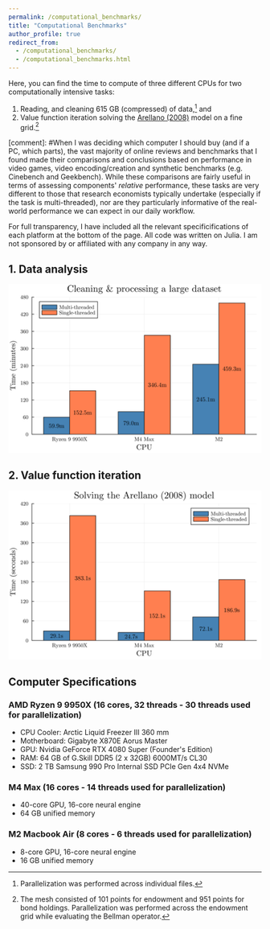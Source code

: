 ```yaml
---
permalink: /computational_benchmarks/
title: "Computational Benchmarks"
author_profile: true
redirect_from: 
  - /computational_benchmarks/
  - /computational_benchmarks.html
---
```


Here, you can find the time to compute of three different CPUs for two computationally intensive tasks:

1. Reading, and cleaning 615 GB (compressed) of data,[^1] and 
2. Value function iteration solving the [Arellano (2008)](https://www.aeaweb.org/articles?id=10.1257/aer.98.3.690) model on a fine grid.[^2]

[comment]: #When I was deciding which computer I should buy (and if a PC, which parts), the vast majority of online reviews and benchmarks that I found made their comparisons and conclusions based on performance in video games, video encoding/creation and synthetic benchmarks (e.g. Cinebench and Geekbench). While these comparisons are fairly useful in terms of assessing components' *relative* performance, these tasks are very different to those that research economists typically undertake (especially if the task is multi-threaded), nor are they particularly informative of the real-world performance we can expect in our daily workflow. 

For full transparency, I have included all the relevant specificifications of each platform at the bottom of the page. All code was written on Julia. I am not sponsored by or affiliated with any company in any way.

## 1. Data analysis
![image info](/files/benchmarks/lightcast.png)

## 2. Value function iteration
![image info](/files/benchmarks/arellano_2008.png)

## Computer Specifications

### AMD Ryzen 9 9950X (16 cores, 32 threads - 30 threads used for parallelization)

* CPU Cooler: Arctic Liquid Freezer III 360 mm
* Motherboard: Gigabyte X870E Aorus Master
* GPU: Nvidia GeForce RTX 4080 Super (Founder's Edition)
* RAM: 64 GB of G.Skill DDR5 (2 x 32GB) 6000MT/s CL30
* SSD: 2 TB Samsung 990 Pro Internal SSD PCIe Gen 4x4 NVMe

### M4 Max (16 cores - 14 threads used for parallelization)

* 40-core GPU, 16-core neural engine
* 64 GB unified memory

### M2 Macbook Air (8 cores - 6 threads used for parallelization)

* 8-core GPU, 16-core neural engine
* 16 GB unified memory

[^1]: Parallelization was performed across individual files.
[^2]: The mesh consisted of 101 points for endowment and 951 points for bond holdings. Parallelization was performed across the endowment grid while evaluating the Bellman operator.
